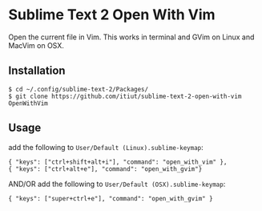 Sublime Text 2 Open With Vim
============================
Open the current file in Vim. This works in terminal and GVim on Linux
and MacVim on OSX.

Installation
------------

    $ cd ~/.config/sublime-text-2/Packages/
    $ git clone https://github.com/itiut/sublime-text-2-open-with-vim OpenWithVim


Usage
-----

add the following to `User/Default (Linux).sublime-keymap`:

    { "keys": ["ctrl+shift+alt+i"], "command": "open_with_vim" },
	{ "keys": ["ctrl+alt+e"], "command": "open_with_gvim"}

AND/OR add the following to `User/Default (OSX).sublime-keymap`:

	{ "keys": ["super+ctrl+e"], "command": "open_with_gvim" }

